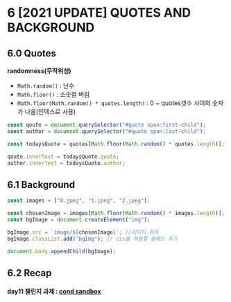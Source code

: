 # 6 [2021 UPDATE] QUOTES AND BACKGROUND

## 6.0 Quotes

**randomness(무작위성)**

- `Math.random()` : 난수
- `Math.floor()` : 소숫점 버림
- `Math.floor(Math.random() * quotes.length)` : 0 ~ quotes갯수 사이의 숫자가 나옴(인덱스로 사용)

```js
const qoute = document.querySelector("#quote span:first-child");
const author = document.querySelector("#quote span:last-child");

const todaysQuote = quotes[Math.floor(Math.random() * quotes.length)];

qoute.innerText = todaysQuote.quote;
author.innerText = todaysQuote.author;
```

## 6.1 Background

```js
const images = ["0.jpeg", "1.jpeg", "2.jpeg"];

const chosenImage = images[Math.floor(Math.random() * images.length)];
const bgImage = document.createElement("img");

bgImage.src = `image/${chosenImage}`; //이미지 위치
bgImage.classList.add("bgImg"); // css를 적용할 클래스 추가

document.body.appendChild(bgImage);
```

## 6.2 Recap

#### day11 챌린지 과제 : [cond sandbox](https://codesandbox.io/s/day11-a09blueprint-lr548x?file=/src/index.js)
